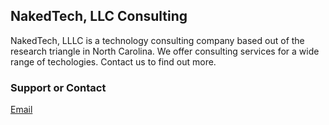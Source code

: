 ## NakedTech, LLC Consulting

NakedTech, LLLC is a technology consulting company based out of the research triangle in North Carolina.
We offer consulting services for a wide range of techologies. Contact us to find out more.

### Support or Contact

[Email](wayne@nakedtech.us)